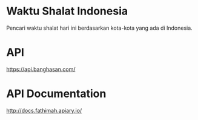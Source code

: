 # Waktu Shalat Indonesia
Pencari waktu shalat hari ini berdasarkan kota-kota yang ada di Indonesia.

# API
https://api.banghasan.com/

# API Documentation
http://docs.fathimah.apiary.io/

